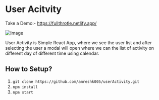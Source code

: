 # User Acitvity

Take a Demo:- https://fullthrotle.netlify.app/

![Image](https://i.imgur.com/cF9lK81.jpg)

User Activity is Simple React App, where we see the user list and after selecting the user a modal will open where we can the list of activity on different day of different time using calendar.

## How to Setup?

1. `git clone https://github.com/amreshk005/userActivity.git`
2. `npm install`
3. `npm start`
